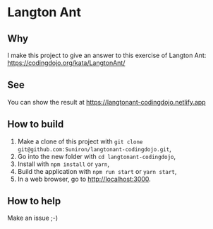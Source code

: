 # Langton Ant

## Why

I make this project to give an answer to this exercise of Langton Ant: <https://codingdojo.org/kata/LangtonAnt/>

## See

You can show the result at <https://langtonant-codingdojo.netlify.app>

## How to build

1. Make a clone of this project with `git clone git@github.com:Suniron/langtonant-codingdojo.git`,
2. Go into the new folder with `cd langtonant-codingdojo`,
3. Install with `npm install` or `yarn`,
4. Build the application with `npm run start` or `yarn start`,
5. In a web browser, go to <http://localhost:3000>.

## How to help

Make an issue ;-)
